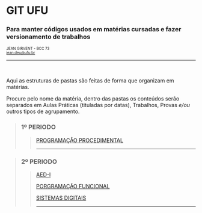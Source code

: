 # GIT UFU
### Para manter códigos usados em matérias cursadas e fazer versionamento de trabalhos
<sub><sup>JEAN GIRVENT - BCC 73<br><jean.deu@ufu.br></sup></sub>

---

<br>

<p>Aqui as estruturas de pastas são feitas de forma que organizam em matérias.</p>
<p>Procure pelo nome da matéria, dentro das pastas os conteúdos serão separados em Aulas Práticas (tituladas por datas), Trabalhos, Provas <em>e/ou</em> outros tipos de agrupamento.</p>

> ### 1º PERIODO
>
>> [PROGRAMAÇÃO PROCEDIMENTAL](https://github.com/girvent27/BCC_UFU/tree/main/PROGPROCED)
>>
>> ---

> ### 2º PERIODO
>
>> [AED-I](https://github.com/girvent27/BCC_UFU/tree/main/AED-I)
>> 
>> [PORGRAMAÇÃO FUNCIONAL](https://github.com/girvent27/BCC_UFU/tree/main/PROG%20FUNCIONAL)
>> 
>> [SISTEMAS DIGITAIS](https://github.com/girvent27/BCC_UFU/tree/main/SISTEMAS%20DIGITAIS)
>>
>> ---
